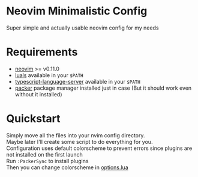 # Neovim Minimalistic Config
Super simple and actually usable neovim config for my needs

# Requirements
- [neovim](https://github.com/neovim/neovim) >= v0.11.0
- [luals](https://github.com/LuaLS/lua-language-server) available in your `$PATH`
- [typescript-language-server](https://github.com/typescript-language-server/typescript-language-server) available in your `$PATH`
- [packer](https://github.com/wbthomason/packer.nvim) package manager installed just in case (But it should work even without it installed)

# Quickstart
Simply move all the files into your nvim config directory.\
Maybe later I'll create some script to do everything for you.\
Configuration uses default colorscheme to prevent errors since plugins are not installed on the first launch\
Run `:PackerSync` to install plugins\
Then you can change colorscheme in [options.lua](lua/options.lua)
